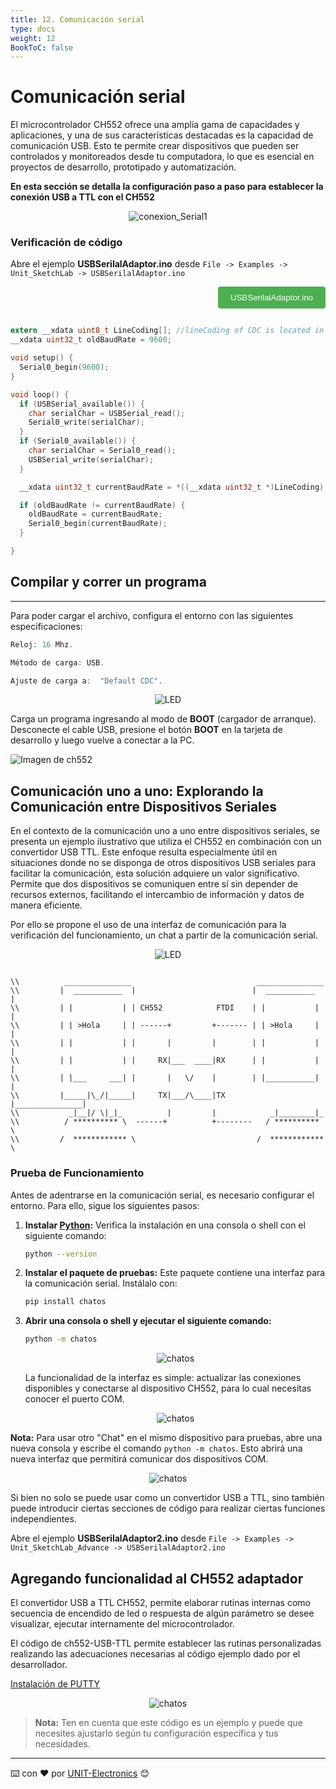 ```yaml
---
title: 12. Comunicación serial
type: docs
weight: 12
BookToC: false
---
```

# Comunicación serial

El microcontrolador CH552 ofrece una amplia gama de capacidades y aplicaciones, y una de sus características destacadas es la capacidad de comunicación USB. Esto te permite crear dispositivos que pueden ser controlados y monitoreados desde tu computadora, lo que es esencial en proyectos de desarrollo, prototipado y automatización.

**En esta sección se detalla la configuración paso a paso para establecer la conexión USB a TTL con el CH552**


<p align="center">
    <img src="/docs/12-Comunicacion_serial/images/conexion2.png" alt="conexion_Serial1">
</p>

### Verificación de código

Abre el ejemplo **USBSerilalAdaptor.ino** desde   `File -> Examples -> Unit_SketchLab -> USBSerilalAdaptor.ino`


<div style="text-align: right;">
    <a href="/docs/12-Comunicacion_serial/code/serial.ino" download="USBSerilalAdaptor.ino">
        <button style="background-color: #4CAF50; color: white; padding: 10px 20px; border: none; border-radius: 4px; cursor: pointer;">
            USBSerilalAdaptor.ino
        </button>
    </a>
</div>

```c

extern __xdata uint8_t LineCoding[]; //lineCoding of CDC is located in this array
__xdata uint32_t oldBaudRate = 9600;

void setup() {
  Serial0_begin(9600);
}

void loop() {
  if (USBSerial_available()) {
    char serialChar = USBSerial_read();
    Serial0_write(serialChar);
  }
  if (Serial0_available()) {
    char serialChar = Serial0_read();
    USBSerial_write(serialChar);
  }

  __xdata uint32_t currentBaudRate = *((__xdata uint32_t *)LineCoding); //both linecoding and sdcc are little-endian

  if (oldBaudRate != currentBaudRate) {
    oldBaudRate = currentBaudRate;
    Serial0_begin(currentBaudRate);
  }

}
```
## Compilar y correr un programa
---
Para poder cargar el archivo, configura el entorno con las siguientes especificaciones:

```C
Reloj: 16 Mhz.

Método de carga: USB.

Ajuste de carga a:  "Default CDC".
```


<p align="center">
    <img src="/docs/4-Salidas_digitales/images/config.png" alt="LED">
</p>


Carga un programa ingresando al modo de <strong>BOOT</strong> (cargador de arranque). Desconecte el cable USB, presione el botón <strong>BOOT</strong> en la tarjeta de desarrollo y luego vuelve a conectar a la PC.

<img src="/docs/3-Compilador_mcs51/images/pc_ch.png" alt="Imagen de ch552">

## Comunicación uno a uno: Explorando la Comunicación entre Dispositivos Seriales

En el contexto de la comunicación uno a uno entre dispositivos seriales, se presenta un ejemplo ilustrativo que utiliza el CH552 en combinación con un convertidor USB TTL. Este enfoque resulta especialmente útil en situaciones donde no se disponga de otros dispositivos USB seriales para facilitar la comunicación, esta solución adquiere un valor significativo. Permite que dos dispositivos se comuniquen entre sí sin depender de recursos externos, facilitando el intercambio de información y datos de manera eficiente.

Por ello se propone el uso de una interfaz de comunicación para la verificación del funcionamiento, un chat a partir de la comunicación serial.



<p align="center">
    <img src="/docs/12-Comunicacion_serial/images/py_code.png" alt="LED">
</p>



```

\\          _______________                            _______________  
\\         |  ___________  |                          |  ___________  |    
\\         | |           | | CH552            FTDI    | |           | |
\\         | | >Hola     | | ------+         +------- | | >Hola     | |
\\         | |           | |       |         |        | |           | |
\\         | |           | |     RX|___  ____|RX      | |           | |
\\         | |___     ___| |       |   \/    |        | |___________| |
\\         |_____|\_/|_____|     TX|___/\____|TX      |_______________|
\\           _|__|/ \|_|_          |         |            _|________|_
\\          / ********** \  ------+          +--------   / ********** \
\\         /  ************ \                           /  ************  \
```




### Prueba de Funcionamiento

<!-- <div style="text-align: right;">
    <a href="/docs/12-Comunicacion_serial/code/interface_Serial.zip" download="interface_Serial.zip">
        <button style="background-color: #4CAF50; color: white; padding: 10px 20px; border: none; border-radius: 4px; cursor: pointer;">
            Interface_Serial.zip
        </button>
    </a>
</div> -->

Antes de adentrarse en la comunicación serial, es necesario configurar el entorno. Para ello, sigue los siguientes pasos:

1. **Instalar [Python](https://www.python.org/):** Verifica la instalación en una consola o shell con el siguiente comando:
   
    ```bash
    python --version
    ```

2. **Instalar el paquete de pruebas:** Este paquete contiene una interfaz para la comunicación serial. Instálalo con:

    ```bash 
    pip install chatos 
    ```


3. **Abrir una consola o shell y ejecutar el siguiente comando:**

    ```bash 
    python -m chatos
    ```


    <div style="text-align: center;">
       <img src="/docs/12-Comunicacion_serial/images/chatos.png" alt="chatos">
    </div>


    La funcionalidad de la interfaz es simple: actualizar las conexiones disponibles y conectarse al dispositivo CH552, para lo cual necesitas conocer el puerto COM.

    <div style="text-align: center;">
       <img src="/docs/12-Comunicacion_serial/images/chatos_connect.png" alt="chatos">
    </div>



**Nota:** Para usar otro "Chat" en el mismo dispositivo para pruebas, abre una nueva consola y escribe el comando `python -m chatos`. Esto abrirá una nueva interfaz que permitirá comunicar dos dispositivos COM.


  <div style="text-align: center;">
      <img src="/docs/12-Comunicacion_serial/images/test_code.png" alt="chatos">
  </div>

Si bien no solo se puede usar como un convertidor USB a TTL, sino también puede introducir ciertas secciones de código para realizar ciertas funciones independientes.

Abre el ejemplo **USBSerilalAdaptor2.ino** desde   `File -> Examples -> Unit_SketchLab_Advance -> USBSerilalAdaptor2.ino`


## Agregando funcionalidad al CH552 adaptador
 

El convertidor USB a TTL CH552, permite elaborar rutinas internas como secuencia de encendido de led o respuesta de algún parámetro se desee visualizar, ejecutar internamente del microcontrolador.


El código de ch552-USB-TTL permite establecer las rutinas personalizadas realizando las adecuaciones necesarias al código ejemplo dado por el desarrollador.


[Instalación de PUTTY](https://putty.org/)

  <div style="text-align: center;">
      <img src="/docs/12-Comunicacion_serial/images/test_code2.png" alt="chatos">
  </div>


> **Nota:** Ten en cuenta que este código es un ejemplo y puede que necesites ajustarlo según tu configuración específica y tus necesidades.







---
⌨️ con ❤️ por [UNIT-Electronics](https://github.com/UNIT-Electronics) 😊